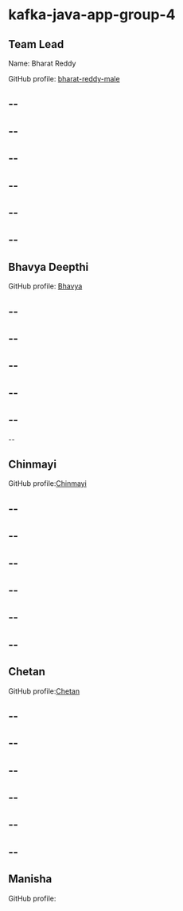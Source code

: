 # kafka-java-app-group-4

## Team Lead

Name: Bharat Reddy

GitHub profile: [bharat-reddy-male](https://github.com/bharat-reddy-male)

--
--
--
--
--
--
--
--
--
--
--
--
## Bhavya Deepthi

GitHub profile: [Bhavya](https://github.com/Bhavya-123)

--
--
--
--
--
--
--
--
--
--
--
## Chinmayi

GitHub profile:[Chinmayi](https://github.com/Chinmayi98)

--
--
--
--
--
--
--
--
--
--
--
--
## Chetan 

GitHub profile:[Chetan](https://github.com/chetankudaravalli16)

--
--
--
--
--
--
--
--
--
--
--
--

## Manisha

GitHub profile:






